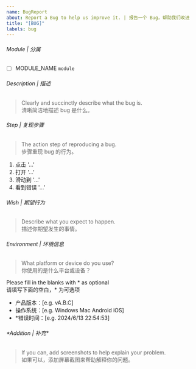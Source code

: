 ```yaml
---
name: BugReport
about: Report a Bug to help us improve it. | 报告一个 Bug，帮助我们改进
title: "[BUG]"
labels: bug
---
```


###### Module | 分属

- [ ] MODULE_NAME `module`

###### Description | 描述

> Clearly and succinctly describe what the bug is.  
> 清晰简洁地描述 bug 是什么。

###### Step | 复现步骤

> The action step of reproducing a bug.  
> 步骤重现 bug 的行为。

1. 点击 '...'
2. 打开 '...'
3. 滑动到 '...'
4. 看到错误 '...'

###### Wish | 期望行为

> Describe what you expect to happen.  
> 描述你期望发生的事情。

###### Environment | 环境信息

> What platform or device do you use?  
> 你使用的是什么平台或设备？

Please fill in the blanks with \* as optional  
请填写下面的空白，\* 为可选项

- 产品版本：[e.g. vA.B.C]
- 操作系统：[e.g. Windows Mac Android iOS]
- \*错误时间：[e.g. 2024/6/13 22:54:53]

###### \*Addition | 补充\*

> If you can, add screenshots to help explain your problem.  
> 如果可以，添加屏幕截图来帮助解释你的问题。
